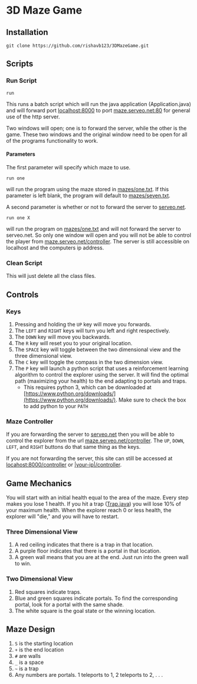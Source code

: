 # 3D Maze Game

## Installation

```batch
git clone https://github.com/rishavb123/3DMazeGame.git
```

## Scripts

### Run Script

```batch
run
```

This runs a batch script which will run the java application (Application.java) and will forward port [localhost:8000](localhost:8000) to port [maze.serveo.net:80](maze.serveo.net:80) for general use of the http server.

Two windows will open; one is to forward the server, while the other is the game. These two windows and the original window need to be open for all of the programs functionality to work.

#### Parameters

The first parameter will specify which maze to use.

```batch
run one
```

will run the program using the maze stored in [mazes/one.txt](mazes/one.txt). If this parameter is left blank, the program will default to [mazes/seven.txt](mazes/seven.txt).

A second parameter is whether or not to forward the server to [serveo.net](serveo.net).

```batch
run one X
```

will run the program on [mazes/one.txt](mazes/one.txt) and will not forward the server to serveo.net. So only one window will open and you will not be able to control the player from [maze.serveo.net/controller](maze.serveo.net/controller). The server is still accessible on localhost and the computers ip address.

### Clean Script

This will just delete all the class files.

## Controls

### Keys

1. Pressing and holding the `UP` key will move you forwards.
2. The `LEFT` and `RIGHT` keys will turn you left and right respectively.
3. The `DOWN` key will move you backwards.
4. The `R` key will reset you to your original location.
5. The `SPACE` key will toggle between the two dimensional view and the three dimensional view.
6. The `C` key will toggle the compass in the two dimension view.
7. The `P` key will launch a python script that uses a reinforcement learning algorithm to control the explorer using the server. It will find the optimal path (maximizing your health) to the end adapting to portals and traps.
   * This requires python 3, which can be downloaded at [https://www.python.org/downloads/](https://www.python.org/downloads/). Make sure to check the box to add python to your `PATH`

### Maze Controller

If you are forwarding the server to [serveo.net](serveo.net) then you will be able to control the explorer from the url [maze.serveo.net/controller](maze.serveo.net/controller). The `UP`, `DOWN`, `LEFT`, and `RIGHT` buttons do that same thing as the keys.

If you are not forwarding the server, this site can still be accessed at [locahost:8000/controller](locahost:8000/controller) or [|your-ip|/controller](|your-ip|/controller).

## Game Mechanics

You will start with an initial health equal to the area of the maze. Every step makes you lose 1 health. If you hit a trap ([Trap.java](Trap.java)) you will lose 10% of your maximum health. When the explorer reach 0 or less health, the explorer will "die," and you will have to restart.

### Three Dimensional View

1. A red ceiling indicates that there is a trap in that location.
2. A purple floor indicates that there is a portal in that location.
3. A green wall means that you are at the end. Just run into the green wall to win.

### Two Dimensional View

1. Red squares indicate traps.
2. Blue and green squares indicate portals. To find the corresponding portal, look for a portal with the same shade.
3. The white square is the goal state or the winning location.

## Maze Design

1. `S` is the starting location
2. `+` is the end location
3. `#` are walls
4. `_` is a space
5. `~` is a trap
6. Any numbers are portals. 1 teleports to 1, 2 teleports to 2, . . .

